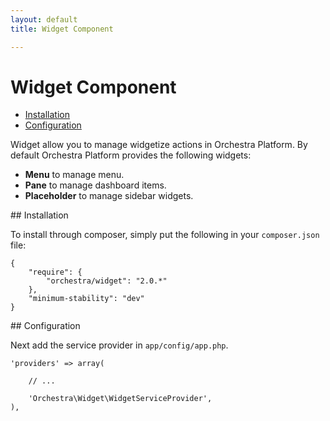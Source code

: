 ```yaml
---
layout: default
title: Widget Component

---
```


Widget Component
==============

* [Installation](#installation)
* [Configuration](#configuration)

<article id="introduction">

Widget allow you to manage widgetize actions in Orchestra Platform. By default Orchestra Platform provides the following widgets:

* **Menu** to manage menu.
* **Pane** to manage dashboard items.
* **Placeholder** to manage sidebar widgets.

</article>

<article id="installation">
## Installation

To install through composer, simply put the following in your `composer.json` file:

	{
		"require": {
			"orchestra/widget": "2.0.*"
		},
		"minimum-stability": "dev"
	}

</article>

<article id="configuration">
## Configuration

Next add the service provider in `app/config/app.php`.

	'providers' => array(
		
		// ...
		
		'Orchestra\Widget\WidgetServiceProvider',
	),

</article>

